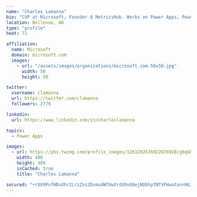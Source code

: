```yaml
---
name: "Charles Lamanna"
bio: "CVP at Microsoft, Founder @ MetricsHub. Works on Power Apps, Power Automate, Power Virtual Agent, Common Data Service and Dynamics 365."
location: Bellevue, WA
type: "profile"
heat: 71

affiliation:
  name: Microsoft
  domain: microsoft.com
  images:
    - url: "/assets/images/organizations/microsoft.com-50x50.jpg"
      width: 50
      height: 50

twitter:
  username: clamanna
  url: https://twitter.com/clamanna
  followers: 2779

linkedin:
  url: https://www.linkedin.com/in/charleslamanna

topics:
  - Power Apps

images:
  - url: https://pbs.twimg.com/profile_images/1263202626922876928/g6qGbHZ-_400x400.jpg
    width: 400
    height: 400
    isCached: true
    title: "Charles Lamanna"

secured: "+rUX9PxfHDvXhr2LrzZvs2Dvmu4W7UwXrdU9vU0ejNUbhpTNTVFHwatxnrHGIXtIRh5NoWXRFyBsuVXIA+eW7H69rCMtRKLuQnBjneRoiwQmqZ01nwAGQZ4vuvZbuNZ1IVno0xYKtbgrMf+VHPvyUs8VCms1d8xeaV+eyuc6sKxGi4Q58HghxtS5S/A/yGgII8kmYNuJB1jbUHFHrOXdn9UBN9wOCJw0dPCdm/1edANk5vu+tJ5urNTc8AWHuVyzjXqdtWzMfm7YaYVD0MSXSsfFpLbTzInLyhjuWdQ+tMuTZEVtcI3+v1LeOlGncCVB3W/Z0/hY4ORAtmrlcaY8W0U12pCHy63MoAMcect6473qJPvg5sgm9pdO1I4yiQKo97WxTgllkh+dhskxphxPxO5cRt5W0FyheG8iNXgy0dg=;mWBFaJy0jmGWT+wUANtRow=="
---
```


